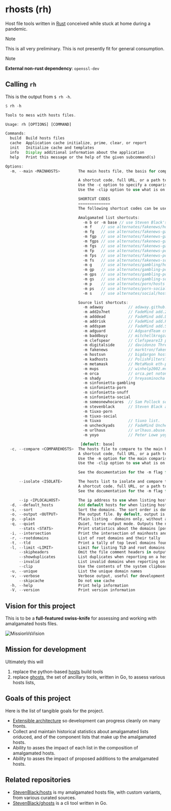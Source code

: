 # rhosts (rh)

Host file tools written in [Rust](https://www.rust-lang.org/) conceived while
stuck at home during a pandemic.

> [!NOTE]  
> This is all very preliminary. This is not presently fit for general consumption.

> [!NOTE]  
> **External non-rust dependency**: `openssl-dev`

## Calling `rh`

This is the output from `$ rh -h`.

```rust
$ rh -h

Tools to mess with hosts files.

Usage: rh [OPTIONS] [COMMAND]

Commands:
  build  Build hosts files
  cache  Application cache initialize, prime, clear, or report
  init   Initialize cache and templates
  info   Display additional information about the application
  help   Print this message or the help of the given subcommand(s)

Options:
  -m, --main <MAINHOSTS>        The main hosts file, the basis for comparison.

                                A shortcut code, full URL, or a path to a local file.
                                Use the -c option to specify a comparison list.
                                Use the -clip option to use what is on the system clipboard

                                SHORTCUT CODES
                                ==============
                                The following shortcut codes can be used to select among preset lists.

                                Amalgamated list shortcuts:
                                  -m b or -m base // use Steven Black's base amalgamated list.
                                  -m f    // use alternates/fakenews/hosts
                                  -m fg   // use alternates/fakenews-gambling/hosts
                                  -m fgp  // use alternates/fakenews-gambling-porn/hosts
                                  -m fgps // use alternates/fakenews-gambling-porn-social/hosts
                                  -m fgs  // use alternates/fakenews-gambling-social/hosts
                                  -m fp   // use alternates/fakenews-porn/hosts
                                  -m fps  // use alternates/fakenews-porn-social/hosts
                                  -m fs   // use alternates/fakenews-social/hosts
                                  -m g    // use alternates/gambling/hosts
                                  -m gp   // use alternates/gambling-porn/hosts
                                  -m gps  // use alternates/gambling-porn-social/hosts
                                  -m gs   // use alternates/gambling-social/hosts
                                  -m p    // use alternates/porn/hosts
                                  -m ps   // use alternates/porn-social/hosts
                                  -m s    // use alternates/social/hosts

                                Source list shortcuts:
                                  -m adaway           // adaway.github.io
                                  -m add2o7net        // FadeMind add.2o7Net hosts
                                  -m adddead          // FadeMind add.Dead hosts
                                  -m addrisk          // FadeMind add.Risk hosts
                                  -m addspam          // FadeMind add.Spam hosts
                                  -m adguard          // AdguardTeam cname-trackers
                                  -m baddboyz         // mitchellkrogza Badd-Boyz-Hosts
                                  -m clefspear        // Clefspeare13 pornhosts
                                  -m digitalside      // davidonzo Threat-Intel
                                  -m fakenews         // marktron/fakenews
                                  -m hostsvn          // bigdargon hostsVN
                                  -m kadhosts         // PolishFiltersTeam
                                  -m metamask         // MetaMask eth-phishing hosts
                                  -m mvps             // winhelp2002.mvps.or
                                  -m orca             // orca.pet notonmyshift hosts
                                  -m shady            // hreyasminocha shady hosts
                                  -m sinfonietta-gambling
                                  -m sinfonietta-porn
                                  -m sinfonietta-snuff
                                  -m sinfonietta-social
                                  -m someonewhocares  // Sam Pollock someonewhocares.org
                                  -m stevenblack      // Steven Black ad-hoc list
                                  -m tiuxo-porn
                                  -m tiuxo-social
                                  -m tiuxo            // tiuxo list.
                                  -m uncheckyads      // FadeMind UncheckyAds
                                  -m urlhaus          // urlhaus.abuse.ch
                                  -m yoyo             // Peter Lowe yoyo.org

                                 [default: base]
  -c, --compare <COMPAREHOSTS>  The hosts file to compare to the main hosts file
                                A shortcut code, full URL, or a path to a local file.
                                Use the -m option for the main comparison list.
                                Use the -clip option to use what is on the system clipboard.

                                See the documentation for the -m flag for a list of shortcut codes

      --isolate <ISOLATE>       The hosts list to isolate and compare to mainhosts
                                A shortcut code, full URL, or a path to a local file.
                                See the documentation for the -m flag for a list of shortcut codes

      --ip <IPLOCALHOST>        The ip address to use when listing hosts [default: 0.0.0.0]
  -d, --default_hosts           Add default hosts for when listing hosts. The default hosts will be placed at the top of hosts lists
  -s, --sort                    Sort the domains. The sort order is domain, tdl, subdomain1, subdomain2, etc
  -o, --output <OUTPUT>         The output file. By default, output is to std out
  -p, --plain                   Plain listing - domains only, without addresses, when listing domains
  -q, --quiet                   Quiet, terse output mode. Outputs the number of domains only
      --stats <STATS>           Print statistics about the domains [possible values: true, false]
  -i, --intersection            Print the intersection of mainhosts and comparehosts
  -r, --rootdomains             List of root domains and their tally
  -t, --tld                     Print a tally of top level domains found in the list
  -l, --limit <LIMIT>           Limit for listing TLD and root domains, 0 = unlimited [default: 30]
      --skipheaders             Omit the file comment headers in output
      --showduplicates          List duplicates when reporting on a hosts list
      --invalid                 List invalid domains when reporting on a hosts list
      --clip                    Use the contents of the system clipboard as compare hosts
  -u, --unique                  List the unique domain names
  -v, --verbose                 Verbose output, useful for development
      --skipcache               Do not use cache
  -h, --help                    Print help information
  -V, --version                 Print version information

  ```

## Vision for this project

This is to be a **full-featured swiss-knife** for assessing and working with
amalgamated hosts files.

![MissionVsVision](https://user-images.githubusercontent.com/80144/158078813-87141f60-a03f-4367-a8c1-3d8da68de45e.gif)

## Mission for development

Ultimately this will

1. replace the python-based [hosts](https://github.com/StevenBlack/hosts) build tools
2. replace [ghosts](https://github.com/StevenBlack/ghosts), the set of ancillary
tools, written in Go, to assess various hosts lists,

## Goals of this project

Here is the list of tangible goals for the project.

* [Extensible architecture](https://github.com/StevenBlack/rhosts/wiki/Extensible-Architecture-Discussion) so development can progress cleanly on many fronts.
* Collect and maintain historical statistics about amalgamated lists oriduced,
and of the component lists that make up the amalgamated hosts.
* Ability to asses the impact of each list in the composition of amalgamated hosts.
* Ability to asses the impact of proposed additions to the amalgamated hosts.

## Related repositories

* [StevenBlack/hosts](https://github.com/StevenBlack/hosts) is my amalgamated hosts file, with custom variants, from various curated sources.
* [StevenBlack/ghosts](https://github.com/StevenBlack/ghosts) is a cli tool written in Go.
